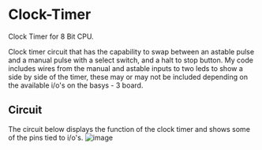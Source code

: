 # Clock-Timer
Clock Timer for 8 Bit CPU.

Clock timer circuit that has the capability to swap between an astable pulse and a manual pulse with a select switch, and a halt to stop button.
My code includes wires from the manual and astable inputs to two leds to show a side by side of the timer, these may or may not be included depending on the available i/o's on the basys - 3 board.


## Circuit
The circuit below displays the function of the clock timer and shows some of the pins tied to i/o's.
![image](https://github.com/user-attachments/assets/d8d8782a-4c97-44f6-bc71-41744eeb6562)
